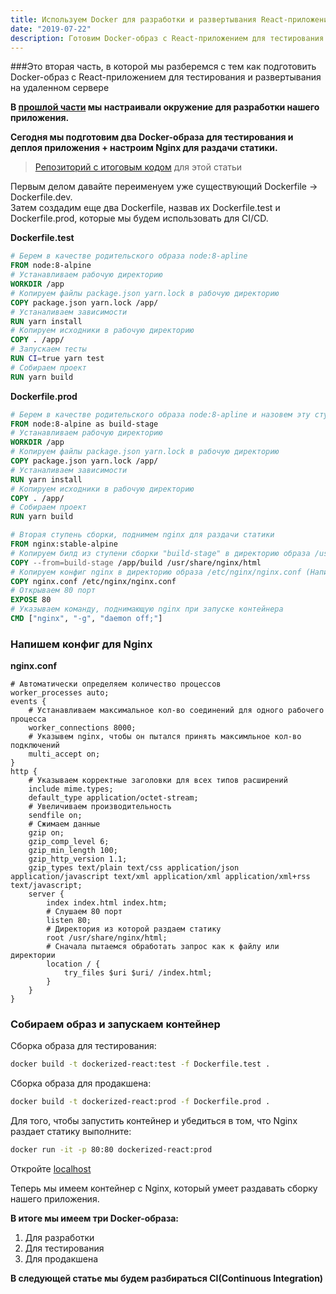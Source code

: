 ```yaml
---
title: Используем Docker для разработки и развертывания React-приложений. Часть 2.
date: "2019-07-22"
description: Готовим Docker-образ с React-приложением для тестирования и развертывания на удаленном сервере
---
```


###Это вторая часть, в которой мы разберемся с тем как подготовить Docker-образ с React-приложением для тестирования и развертывания на удаленном сервере

<b>В [прошлой части](https://rysaev.dev/react-ci-cd-1/) мы настраивали окружение для
разработки нашего приложения.</b>

<b>Сегодня мы подготовим два Docker-образа для тестирования и деплоя приложения + настроим Nginx для раздачи статики.</b>

> [Репозиторий с итоговым кодом](https://github.com/RenatRysaev/dockerized-react/tree/react-ci-cd-2) для этой статьи

Первым делом давайте переименуем уже существующий Dockerfile -> Dockerfile.dev.  
Затем создадим еще два Dockerfile, назвав их Dockerfile.test и Dockerfile.prod, которые мы будем использовать для CI/CD.

<b>Dockerfile.test</b>
```dockerfile
# Берем в качестве родительского образа node:8-apline
FROM node:8-alpine
# Устанавливаем рабочую директорию
WORKDIR /app
# Копируем файлы package.json yarn.lock в рабочую директорию
COPY package.json yarn.lock /app/
# Устаналиваем зависимости
RUN yarn install
# Копируем исходники в рабочую директорию
COPY . /app/
# Запускаем тесты
RUN CI=true yarn test
# Собираем проект
RUN yarn build
```

<b>Dockerfile.prod</b>
```dockerfile
# Берем в качестве родительского образа node:8-apline и назовем эту ступень сборки "build-stage"
FROM node:8-alpine as build-stage
# Устанавливаем рабочую директорию
WORKDIR /app
# Копируем файлы package.json yarn.lock в рабочую директорию
COPY package.json yarn.lock /app/
# Устаналиваем зависимости
RUN yarn install
# Копируем исходники в рабочую директорию
COPY . /app/
# Собираем проект
RUN yarn build

# Вторая ступень сборки, поднимем nginx для раздачи статики
FROM nginx:stable-alpine
# Копируем билд из ступени сборки "build-stage" в директорию образа /usr/share/nginx/html
COPY --from=build-stage /app/build /usr/share/nginx/html
# Копируем конфиг nginx в директорию образа /etc/nginx/nginx.conf (Напишем его позже)
COPY nginx.conf /etc/nginx/nginx.conf
# Открываем 80 порт
EXPOSE 80
# Указываем команду, поднимающую nginx при запуске контейнера
CMD ["nginx", "-g", "daemon off;"]
```

### Напишем конфиг для Nginx

<b>nginx.conf</b>
```nginx
# Автоматически определяем количество процессов
worker_processes auto;
events {
    # Устанавливаем максимальное кол-во соединений для одного рабочего процесса
    worker_connections 8000;
    # Указывем nginx, чтобы он пытался принять максимльное кол-во подключений
    multi_accept on;
}
http {
    # Указываем корректные заголовки для всех типов расширений
    include mime.types;
    default_type application/octet-stream;
    # Увеличиваем производительность
    sendfile on;
    # Сжимаем данные
    gzip on;
    gzip_comp_level 6;
    gzip_min_length 100;
    gzip_http_version 1.1;
    gzip_types text/plain text/css application/json application/javascript text/xml application/xml application/xml+rss text/javascript;
    server {
        index index.html index.htm;
        # Слушаем 80 порт
        listen 80;
        # Директория из которой раздаем статику
        root /usr/share/nginx/html; 
        # Сначала пытаемся обработать запрос как к файлу или директории
        location / {
            try_files $uri $uri/ /index.html;
        }
    }
}
```

### Собираем образ и запускаем контейнер

Сборка образа для тестирования:

```bash
docker build -t dockerized-react:test -f Dockerfile.test .
```

Сборка образа для продакшена:

```bash
docker build -t dockerized-react:prod -f Dockerfile.prod .
```

Для того, чтобы запустить контейнер и убедиться в том, что Nginx раздает статику выполните:

```bash
docker run -it -p 80:80 dockerized-react:prod
```

Откройте [localhost](http://localhost/)

Теперь мы имеем контейнер с Nginx, который умеет раздавать сборку нашего приложения.

<b>В итоге мы имеем три Docker-образа:</b>
1) Для разработки
2) Для тестирования
3) Для продакшена

<b>В следующей статье мы будем разбираться CI(Continuous Integration)</b>
